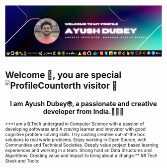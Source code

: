 ![AyushDubeyBanner](https://github.com/devAyushDubey/AyushDubey/blob/main/Ayush%20DUbey.png)
# Welcome 👋, you are special&nbsp;![ProfileCounter](https://profile-counter.glitch.me/devAyushDubey/count.svg)th visitor 🤗
<h2 align="center">I am Ayush Dubey🤓, a passionate and creative developer from India.👩🏾‍💻</h2>
>**I am a B.Tech undergrad in Computer Science with a passion of developing softwares and A craving learner and innovator with good cognitive problem solving skills. I try casting creative out-of-the box solutions to real world problems. Enjoy working in Open Source, with Communities and Technical Societies. Deeply value project based learning experiences and working in a team. Strong hold on Data Structures and Algorithms. Creating value and impact to bring about a change.**
## Tech Stack and Tools:
